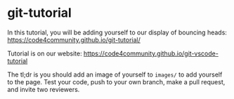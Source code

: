 # git-tutorial

In this tutorial, you will be adding yourself to our display of bouncing heads: https://code4community.github.io/git-tutorial/

Tutorial is on our website: https://code4community.github.io/git-vscode-tutorial

The tl;dr is you should add an image of yourself to `images/` to add yourself to the page. Test your code, push to your own branch, make a pull request, and invite two reviewers.
